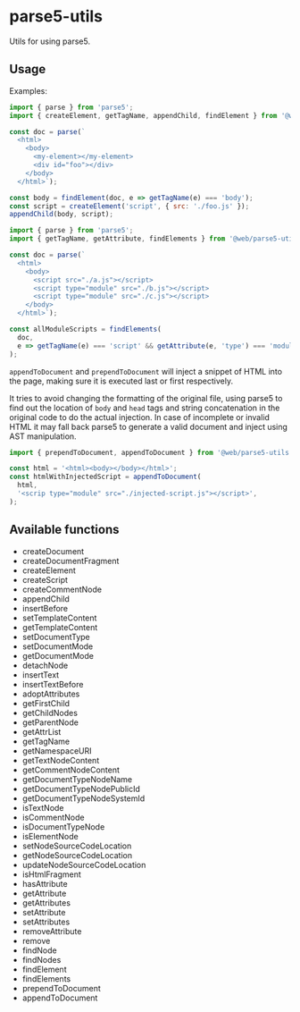 # parse5-utils

Utils for using parse5.

## Usage

Examples:

```js
import { parse } from 'parse5';
import { createElement, getTagName, appendChild, findElement } from '@web/parse5-utils';

const doc = parse(`
  <html>
    <body>
      <my-element></my-element>
      <div id="foo"></div>
    </body>
  </html>`);

const body = findElement(doc, e => getTagName(e) === 'body');
const script = createElement('script', { src: './foo.js' });
appendChild(body, script);
```

```js
import { parse } from 'parse5';
import { getTagName, getAttribute, findElements } from '@web/parse5-utils';

const doc = parse(`
  <html>
    <body>
      <script src="./a.js"></script>
      <script type="module" src="./b.js"></script>
      <script type="module" src="./c.js"></script>
    </body>
  </html>`);

const allModuleScripts = findElements(
  doc,
  e => getTagName(e) === 'script' && getAttribute(e, 'type') === 'module',
);
```

`appendToDocument` and `prependToDocument` will inject a snippet of HTML into the page, making sure it is executed last or first respectively.

It tries to avoid changing the formatting of the original file, using parse5 to find out the location of `body` and `head` tags and string concatenation in the original code to do the actual injection. In case of incomplete or invalid HTML it may fall back parse5 to generate a valid document and inject using AST manipulation.

```js
import { prependToDocument, appendToDocument } from '@web/parse5-utils';

const html = '<html><body></body></html>';
const htmlWithInjectedScript = appendToDocument(
  html,
  '<scrip type="module" src="./injected-script.js"></script>',
);
```

## Available functions

- createDocument
- createDocumentFragment
- createElement
- createScript
- createCommentNode
- appendChild
- insertBefore
- setTemplateContent
- getTemplateContent
- setDocumentType
- setDocumentMode
- getDocumentMode
- detachNode
- insertText
- insertTextBefore
- adoptAttributes
- getFirstChild
- getChildNodes
- getParentNode
- getAttrList
- getTagName
- getNamespaceURI
- getTextNodeContent
- getCommentNodeContent
- getDocumentTypeNodeName
- getDocumentTypeNodePublicId
- getDocumentTypeNodeSystemId
- isTextNode
- isCommentNode
- isDocumentTypeNode
- isElementNode
- setNodeSourceCodeLocation
- getNodeSourceCodeLocation
- updateNodeSourceCodeLocation
- isHtmlFragment
- hasAttribute
- getAttribute
- getAttributes
- setAttribute
- setAttributes
- removeAttribute
- remove
- findNode
- findNodes
- findElement
- findElements
- prependToDocument
- appendToDocument
